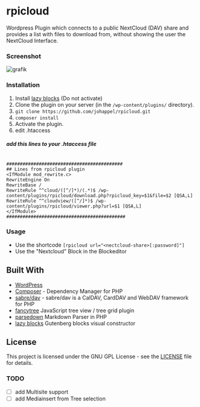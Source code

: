 
# rpicloud

Wordpress Plugin which connects to a public NextCloud (DAV) share and provides a list with files to download from, without showing the user the NextCloud Interface.

### Screenshot
![grafik](https://user-images.githubusercontent.com/307023/116627108-cef98600-a94c-11eb-8657-819e18fd3db3.png)


### Installation

1. Install [lazy blocks](https://wordpress.org/plugins/lazy-blocks/) (Do not activate)
1. Clone the plugin on your server (in the `/wp-content/plugins/` directory). 
1. `git clone https://github.com/johappel/rpicloud.git`
1. `composer install`
1. Activate the plugin.
1. edit .htaccess

##### add this lines to your .htaccess file
```

###########################################
## Lines from rpicloud plugin
<IfModule mod_rewrite.c>
RewriteEngine On
RewriteBase /
RewriteRule ^^cloud/([^/]*)/(.*)$ /wp-content/plugins/rpicloud/download.php?rpicloud_key=$1&file=$2 [QSA,L]
RewriteRule ^^cloudview/([^/]*)$ /wp-content/plugins/rpicloud/viewer.php?url=$1 [QSA,L]
</IfModule>
############################################
```

### Usage

* Use the shortcode `[rpicloud url="<nectcloud-share>[:password]"]`
* Use the "Nextcloud" Block  in the Blockeditor 

## Built With

* [WordPress](https://github.com/WordPress/WordPress)
* [Composer](https://github.com/composer/composer) - Dependency Manager for PHP
* [sabre/dav](http://sabre.io) - sabre/dav is a CalDAV, CardDAV and WebDAV framework for PHP
* [fancytree](https://github.com/mar10/fancytree) JavaScript tree view / tree grid plugin
* [parsedown](https://github.com/erusev/parsedown) Markdown Parser in PHP
* [lazy blocks](https://github.com/nk-crew/lazy-blocks) Gutenberg blocks visual constructor

## License

This project is licensed under the GNU GPL License - see the [LICENSE](LICENSE) file for details.

### TODO
* [ ] add Multisite support
* [ ] add Mediainsert from Tree selection 
